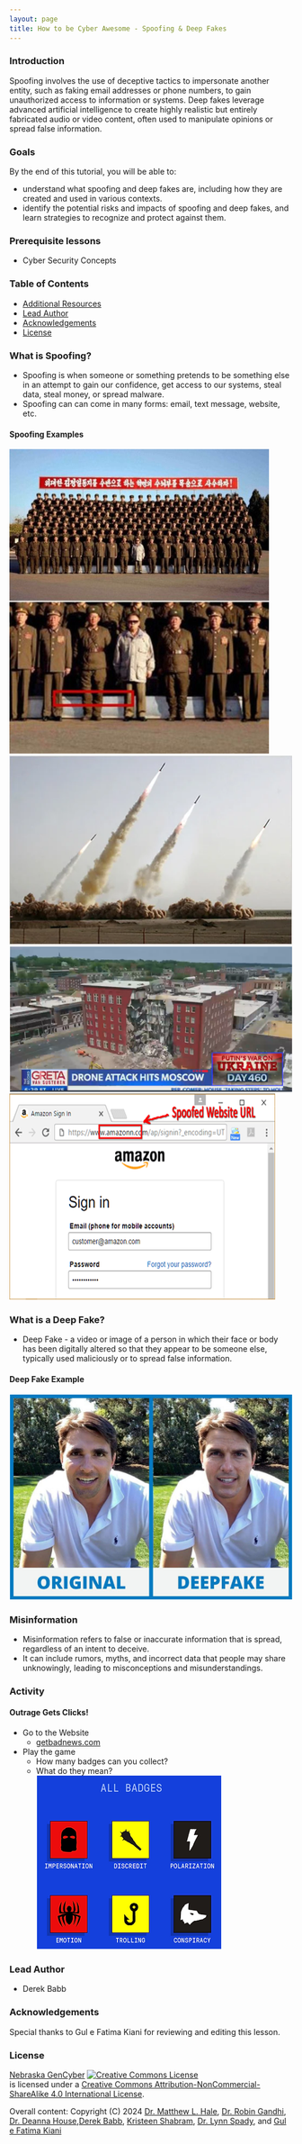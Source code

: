 ```yaml
---
layout: page
title: How to be Cyber Awesome - Spoofing & Deep Fakes
---
```


### Introduction
Spoofing involves the use of deceptive tactics to impersonate another entity, such as faking email addresses or phone numbers, to gain unauthorized access to information or systems. Deep fakes leverage advanced artificial intelligence to create highly realistic but entirely fabricated audio or video content, often used to manipulate opinions or spread false information.

### Goals

By the end of this tutorial, you will be able to:
* understand what spoofing and deep fakes are, including how they are created and used in various contexts.
* identify the potential risks and impacts of spoofing and deep fakes, and learn strategies to recognize and protect against them.



### Prerequisite lessons
- Cyber Security Concepts

### Table of Contents


- [Additional Resources](#additional-resources)
- [Lead Author](#lead-author)
- [Acknowledgements](#acknowledgements)
- [License](#license)

### What is Spoofing?
- Spoofing is when someone or something pretends to be something else in an attempt to gain our confidence, get access to our systems, steal data, steal money, or spread malware. 
- Spoofing can can come in many forms: email, text message, website, etc.

#### Spoofing Examples
![](s1.png)
![](s2.png)
![](s3.png)
![](s4.png)

### What is a Deep Fake?
- Deep Fake - a video or image of a person in which their face or body has been digitally altered so that they appear to be someone else, typically used maliciously or to spread false information.

#### Deep Fake Example
![](s5.png)

### Misinformation
- Misinformation refers to false or inaccurate information that is spread, regardless of an intent to deceive.
- It can include rumors, myths, and incorrect data that people may share unknowingly, leading to misconceptions and misunderstandings.


### Activity
#### Outrage Gets Clicks!

- Go to the Website
    - [getbadnews.com](getbadnews.com)
- Play the game
    - How many badges can you collect?
    - What do they mean?
![](s7.png) 



### Lead Author

- Derek Babb

### Acknowledgements

Special thanks to Gul e Fatima Kiani for reviewing and editing this lesson.

### License
[Nebraska GenCyber](https://www.nebraskagencyber.com) <a rel="license" href="http://creativecommons.org/licenses/by-nc-sa/4.0/"><img alt="Creative Commons License" style="border-width:0" src="https://i.creativecommons.org/l/by-nc-sa/4.0/88x31.png" /></a><br /> is licensed under a <a rel="license" href="http://creativecommons.org/licenses/by-nc-sa/4.0/">Creative Commons Attribution-NonCommercial-ShareAlike 4.0 International License</a>.

Overall content: Copyright (C) 2024  [Dr. Matthew L. Hale](http://faculty.ist.unomaha.edu/mhale/), [Dr. Robin Gandhi](http://faculty.ist.unomaha.edu/rgandhi/), [Dr. Deanna House](#),[Derek Babb](https://derekbabb.com/), [Kristeen Shabram](#), [Dr. Lynn Spady](#), and [Gul e Fatima Kiani](#)
